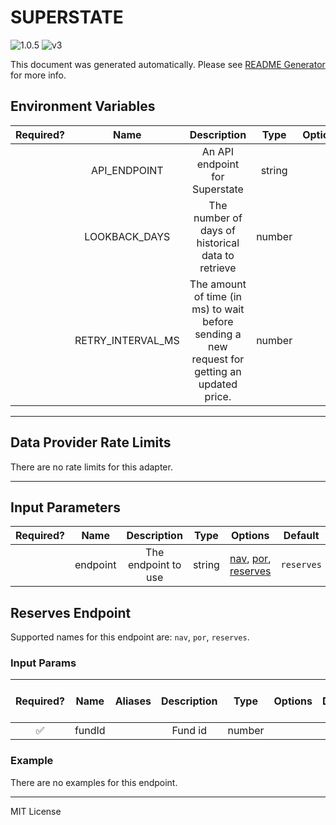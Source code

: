 # SUPERSTATE

![1.0.5](https://img.shields.io/github/package-json/v/smartcontractkit/external-adapters-js?filename=packages/sources/superstate/package.json) ![v3](https://img.shields.io/badge/framework%20version-v3-blueviolet)

This document was generated automatically. Please see [README Generator](../../scripts#readme-generator) for more info.

## Environment Variables

| Required? |       Name        |                                          Description                                          |  Type  | Options |            Default             |
| :-------: | :---------------: | :-------------------------------------------------------------------------------------------: | :----: | :-----: | :----------------------------: |
|           |   API_ENDPOINT    |                                An API endpoint for Superstate                                 | string |         | `https://api.superstate.co/v1` |
|           |   LOOKBACK_DAYS   |                       The number of days of historical data to retrieve                       | number |         |              `10`              |
|           | RETRY_INTERVAL_MS | The amount of time (in ms) to wait before sending a new request for getting an updated price. | number |         |            `60000`             |

---

## Data Provider Rate Limits

There are no rate limits for this adapter.

---

## Input Parameters

| Required? |   Name   |     Description     |  Type  |                                       Options                                        |  Default   |
| :-------: | :------: | :-----------------: | :----: | :----------------------------------------------------------------------------------: | :--------: |
|           | endpoint | The endpoint to use | string | [nav](#reserves-endpoint), [por](#reserves-endpoint), [reserves](#reserves-endpoint) | `reserves` |

## Reserves Endpoint

Supported names for this endpoint are: `nav`, `por`, `reserves`.

### Input Params

| Required? |  Name  | Aliases | Description |  Type  | Options | Default | Depends On | Not Valid With |
| :-------: | :----: | :-----: | :---------: | :----: | :-----: | :-----: | :--------: | :------------: |
|    ✅     | fundId |         |   Fund id   | number |         |         |            |                |

### Example

There are no examples for this endpoint.

---

MIT License
